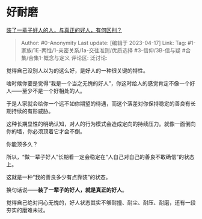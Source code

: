 # 好耐磨
[装了一辈子好人的人，与真正的好人，有何区别？](https://www.zhihu.com/question/21329906/answer/2986740702)

> Author: #0-Anonymity
> Last update: [编辑于 2023-04-17]
> Link:
> Tag: #1-家族/1E-两性/1-亲密关系/1a-交往准则/优质选择 #3-信仰/3B-信与疑 #合集/合集1-概念与定义
> 评论区:
> 泛讨论:

觉得自己没别人以为的这么好，是好人的一种很关键的特性。

啥时候你要是觉得“我是一个当之无愧的好人”，你这时给人的感觉肯定不像一个好人——至少不是一个好相处的人。

于是人家就会给你一个远不如你期望的待遇，而这个落差对你保持稳定的善良有长期持续的有形威胁。

这种长期显性的明确认知，对人的行为模式会造成定向的持续压力。就像一面倒向你的墙，你必须顶着它才会不倒。

你能顶多久？

所以，“做一辈子好人”长期看一定会稳定在“人自己对自己的善良不敢确信”的状态上。

这就是一种“我的善良多少有点靠装”的状态。

换句话说——**装了一辈子的好人，就是真正的好人**。

觉得自己绝对问心无愧的，好人状态其实不够耐撞、耐尘、耐压、耐磨，还有一段夯实的磨难未过。
